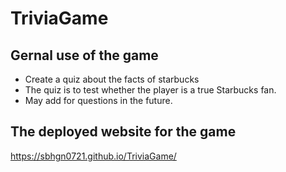 # TriviaGame
## Gernal use of the game
- Create a quiz about the facts of starbucks
- The quiz is to test whether the player is a true Starbucks fan.
- May add for questions in the future.

## The deployed website for the game
https://sbhgn0721.github.io/TriviaGame/